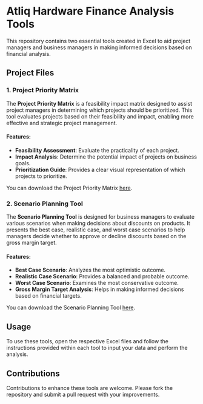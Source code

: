 # Atliq Hardware Finance Analysis Tools

This repository contains two essential tools created in Excel to aid project managers and business managers in making informed decisions based on financial analysis.

## Project Files

### 1. Project Priority Matrix
The **Project Priority Matrix** is a feasibility impact matrix designed to assist project managers in determining which projects should be prioritized. This tool evaluates projects based on their feasibility and impact, enabling more effective and strategic project management.

#### Features:
- **Feasibility Assessment**: Evaluate the practicality of each project.
- **Impact Analysis**: Determine the potential impact of projects on business goals.
- **Prioritization Guide**: Provides a clear visual representation of which projects to prioritize.

You can download the Project Priority Matrix [here](https://github.com/hitha-shetty-repo/Real-Time-Business-Applications/blob/main/Project%20Priority%20Matrix.pdf).

### 2. Scenario Planning Tool
The **Scenario Planning Tool** is designed for business managers to evaluate various scenarios when making decisions about discounts on products. It presents the best case, realistic case, and worst case scenarios to help managers decide whether to approve or decline discounts based on the gross margin target.

#### Features:
- **Best Case Scenario**: Analyzes the most optimistic outcome.
- **Realistic Case Scenario**: Provides a balanced and probable outcome.
- **Worst Case Scenario**: Examines the most conservative outcome.
- **Gross Margin Target Analysis**: Helps in making informed decisions based on financial targets.

 You can download the Scenario Planning Tool [here](https://github.com/hitha-shetty-repo/Real-Time-Business-Applications/blob/main/Scenario%20Planning%20Tool.pdf).

## Usage
To use these tools, open the respective Excel files and follow the instructions provided within each tool to input your data and perform the analysis.

## Contributions
Contributions to enhance these tools are welcome. Please fork the repository and submit a pull request with your improvements.


